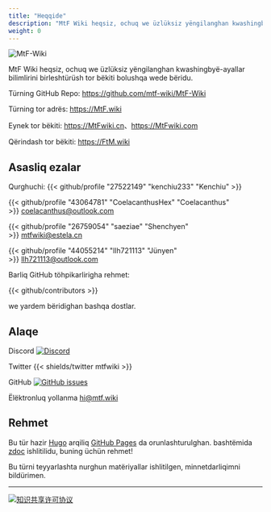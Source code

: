 ```yaml
---
title: "Heqqide"
description: "MtF Wiki heqsiz, ochuq we üzlüksiz yëngilanghan kwashingbyë-ayallar bilimlirini birleshtürüsh tor bëkiti bolushqa wede bëridu."
weight: 0
---
```


<link rel="stylesheet" href="https://cdn.jsdelivr.net/npm/bootstrap-icons@1.5.0/font/bootstrap-icons.css">

![MtF-Wiki](/new/mtf-wiki-long.svg)

MtF Wiki heqsiz, ochuq we üzlüksiz yëngilanghan kwashingbyë-ayallar bilimlirini birleshtürüsh tor bëkiti bolushqa wede bëridu.

Türning <i class="bi bi-github"></i> GitHub Repo: <https://github.com/mtf-wiki/MtF-Wiki>

Türning <i class="bi bi-link-45deg"></i> tor adrës: <https://MtF.wiki>

<i class="bi bi-link-45deg"></i> Eynek tor bëkiti: <https://MtFwiki.cn>、<https://MtFwiki.com>

Qërindash tor bëkiti: <https://FtM.wiki>

## Asasliq ezalar

Qurghuchi: {{< github/profile "27522149" "kenchiu233" "Kenchiu" >}}

{{< github/profile "43064781" "CoelacanthusHex" "Coelacanthus" >}}&nbsp;<coelacanthus@outlook.com>

{{< github/profile "26759054" "saeziae" "Shenchyen" >}}&nbsp;<mtfwiki@estela.cn>

{{< github/profile "44055214" "llh721113" "Jünyen" >}}&nbsp;<llh721113@outlook.com>

Barliq GitHub töhpikarlirigha rehmet:

{{< github/contributors >}}

we yardem bëridighan bashqa dostlar.

## Alaqe

Discord [![Discord][badge-discord]](https://233.plus/discord)

Twitter {{< shields/twitter mtfwiki >}}

GitHub [![GitHub issues][badge-github]](https://github.com/mtf-wiki/MtF-Wiki/issues/new/choose)

Ëlëktronluq yollanma <hi@mtf.wiki>

[badge-discord]: https://img.shields.io/discord/883004164760801320?style=flat-square
[badge-github]: https://img.shields.io/github/issues/mtf-wiki/MtF-Wiki?style=flat-square

## Rehmet

Bu tür hazir [Hugo][hugo-url] arqiliq [GitHub Pages][pages-url] da orunlashturulghan. bashtëmida [zdoc][zdoc-url] ishlitilidu, buning üchün rehmet!

Bu türni teyyarlashta nurghun matëriyallar ishlitilgen, minnetdarliqimni bildürimen.

---

[![知识共享许可协议](https://i.creativecommons.org/l/by-sa/4.0/88x31.png)](https://creativecommons.org/licenses/by-sa/4.0/)

[hugo-url]: https://github.com/gohugoio/hugo
[zdoc-url]: https://github.com/zzossig/hugo-theme-zdoc
[pages-url]: https://pages.github.com
